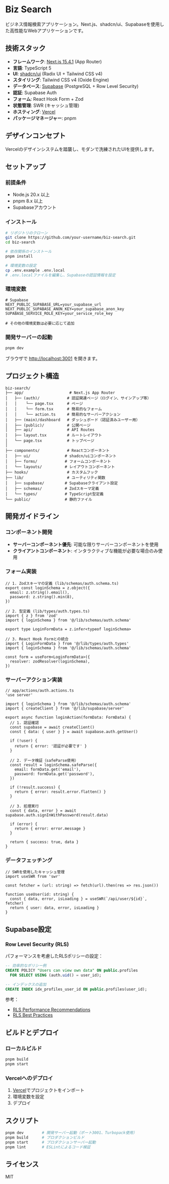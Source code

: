 # Biz Search

ビジネス情報検索アプリケーション。Next.js、shadcn/ui、Supabaseを使用した高性能なWebアプリケーションです。

## 技術スタック

- **フレームワーク**: [Next.js 15.4.1](https://nextjs.org/) (App Router)
- **言語**: TypeScript 5
- **UI**: [shadcn/ui](https://ui.shadcn.com/) (Radix UI + Tailwind CSS v4)
- **スタイリング**: Tailwind CSS v4 (Oxide Engine)
- **データベース**: [Supabase](https://supabase.com/) (PostgreSQL + Row Level Security)
- **認証**: Supabase Auth
- **フォーム**: React Hook Form + Zod
- **状態管理**: SWR (キャッシュ管理)
- **ホスティング**: [Vercel](https://vercel.com/)
- **パッケージマネージャー**: pnpm

## デザインコンセプト

Vercelのデザインシステムを踏襲し、モダンで洗練されたUIを提供します。

## セットアップ

### 前提条件

- Node.js 20.x 以上
- pnpm 8.x 以上
- Supabaseアカウント

### インストール

```bash
# リポジトリのクローン
git clone https://github.com/your-username/biz-search.git
cd biz-search

# 依存関係のインストール
pnpm install

# 環境変数の設定
cp .env.example .env.local
# .env.localファイルを編集し、Supabaseの認証情報を設定
```

### 環境変数

```env
# Supabase
NEXT_PUBLIC_SUPABASE_URL=your_supabase_url
NEXT_PUBLIC_SUPABASE_ANON_KEY=your_supabase_anon_key
SUPABASE_SERVICE_ROLE_KEY=your_service_role_key

# その他の環境変数は必要に応じて追加
```

### 開発サーバーの起動

```bash
pnpm dev
```

ブラウザで [http://localhost:3001](http://localhost:3001) を開きます。

## プロジェクト構造

```
biz-search/
├── app/                    # Next.js App Router
│   ├── (auth)/            # 認証関連ページ（ログイン、サインアップ等）
│   │    └── page.tsx      # ページ
│   │    └── form.tsx      # 簡易的なフォーム
│   │    └── action.ts     # 簡易的なサーバーアクション
│   ├── (main)/dashboard   # ダッシュボード（認証済みユーザー用）
│   ├── (public)/          # 公開ページ
│   ├── api/               # API Routes
│   ├── layout.tsx         # ルートレイアウト
│   └── page.tsx           # トップページ
│                     
├── components/            # Reactコンポーネント
│   ├── ui/               # shadcn/uiコンポーネント
│   ├── forms/            # フォームコンポーネント
│   └── layouts/          # レイアウトコンポーネント
├── hooks/                 # カスタムフック
├── lib/                   # ユーティリティ関数
│   ├── supabase/         # Supabaseクライアント設定
│   ├── schemas/          # Zodスキーマ定義
│   └── types/            # TypeScript型定義
└── public/               # 静的ファイル
```

## 開発ガイドライン

### コンポーネント開発

- **サーバーコンポーネント優先**: 可能な限りサーバーコンポーネントを使用
- **クライアントコンポーネント**: インタラクティブな機能が必要な場合のみ使用

### フォーム実装

```tsx
// 1. Zodスキーマの定義 (lib/schemas/auth.schema.ts)
export const loginSchema = z.object({
  email: z.string().email(),
  password: z.string().min(8),
})

// 2. 型定義 (lib/types/auth.types.ts)
import { z } from 'zod'
import { loginSchema } from '@/lib/schemas/auth.schema'

export type LoginFormData = z.infer<typeof loginSchema>

// 3. React Hook Formとの統合
import { LoginFormData } from '@/lib/types/auth.types'
import { loginSchema } from '@/lib/schemas/auth.schema'

const form = useForm<LoginFormData>({
  resolver: zodResolver(loginSchema),
})
```

### サーバーアクション実装

```tsx
// app/actions/auth.actions.ts
'use server'

import { loginSchema } from '@/lib/schemas/auth.schema'
import { createClient } from '@/lib/supabase/server'

export async function loginAction(formData: FormData) {
  // 1. 認証確認
  const supabase = await createClient()
  const { data: { user } } = await supabase.auth.getUser()
  
  if (!user) {
    return { error: '認証が必要です' }
  }

  // 2. データ検証（safeParse使用）
  const result = loginSchema.safeParse({
    email: formData.get('email'),
    password: formData.get('password'),
  })

  if (!result.success) {
    return { error: result.error.flatten() }
  }

  // 3. 処理実行
  const { data, error } = await supabase.auth.signInWithPassword(result.data)
  
  if (error) {
    return { error: error.message }
  }

  return { success: true, data }
}
```

### データフェッチング

```tsx
// SWRを使用したキャッシュ管理
import useSWR from 'swr'

const fetcher = (url: string) => fetch(url).then(res => res.json())

function useUser(id: string) {
  const { data, error, isLoading } = useSWR(`/api/user/${id}`, fetcher)
  return { user: data, error, isLoading }
}
```

## Supabase設定

### Row Level Security (RLS)

パフォーマンスを考慮したRLSポリシーの設定：

```sql
-- 効率的なポリシー例
CREATE POLICY "Users can view own data" ON public.profiles
  FOR SELECT USING (auth.uid() = user_id);

-- インデックスの追加
CREATE INDEX idx_profiles_user_id ON public.profiles(user_id);
```

参考：
- [RLS Performance Recommendations](https://supabase.com/docs/guides/database/postgres/row-level-security#rls-performance-recommendations)
- [RLS Best Practices](https://github.com/orgs/supabase/discussions/14576)

## ビルドとデプロイ

### ローカルビルド

```bash
pnpm build
pnpm start
```

### Vercelへのデプロイ

1. [Vercel](https://vercel.com)でプロジェクトをインポート
2. 環境変数を設定
3. デプロイ

## スクリプト

```bash
pnpm dev        # 開発サーバー起動（ポート3001、Turbopack使用）
pnpm build      # プロダクションビルド
pnpm start      # プロダクションサーバー起動
pnpm lint       # ESLintによるコード検証
```

## ライセンス

MIT